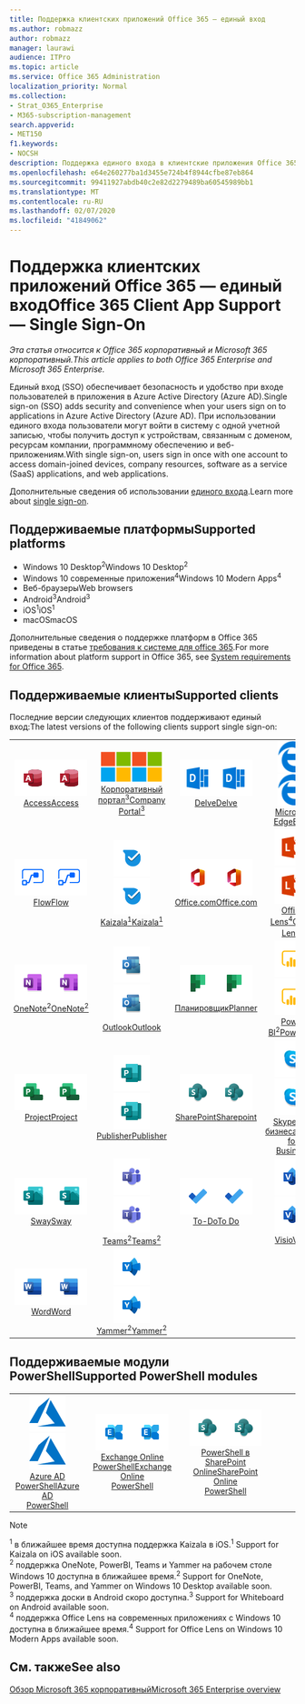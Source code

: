 ```yaml
---
title: Поддержка клиентских приложений Office 365 — единый вход
ms.author: robmazz
author: robmazz
manager: laurawi
audience: ITPro
ms.topic: article
ms.service: Office 365 Administration
localization_priority: Normal
ms.collection:
- Strat_O365_Enterprise
- M365-subscription-management
search.appverid:
- MET150
f1.keywords:
- NOCSH
description: Поддержка единого входа в клиентские приложения Office 365.
ms.openlocfilehash: e64e260277ba1d3455e724b4f8944cfbe87eb864
ms.sourcegitcommit: 99411927abdb40c2e82d2279489ba60545989bb1
ms.translationtype: MT
ms.contentlocale: ru-RU
ms.lasthandoff: 02/07/2020
ms.locfileid: "41849062"
---
```

# <a name="office-365-client-app-support--single-sign-on"></a><span data-ttu-id="1acb9-103">Поддержка клиентских приложений Office 365 — единый вход</span><span class="sxs-lookup"><span data-stu-id="1acb9-103">Office 365 Client App Support — Single Sign-On</span></span>

<span data-ttu-id="1acb9-104">*Эта статья относится к Office 365 корпоративный и Microsoft 365 корпоративный.*</span><span class="sxs-lookup"><span data-stu-id="1acb9-104">*This article applies to both Office 365 Enterprise and Microsoft 365 Enterprise.*</span></span>

<span data-ttu-id="1acb9-105">Единый вход (SSO) обеспечивает безопасность и удобство при входе пользователей в приложения в Azure Active Directory (Azure AD).</span><span class="sxs-lookup"><span data-stu-id="1acb9-105">Single sign-on (SSO) adds security and convenience when your users sign on to applications in Azure Active Directory (Azure AD).</span></span> <span data-ttu-id="1acb9-106">При использовании единого входа пользователи могут войти в систему с одной учетной записью, чтобы получить доступ к устройствам, связанным с доменом, ресурсам компании, программному обеспечению и веб-приложениям.</span><span class="sxs-lookup"><span data-stu-id="1acb9-106">With single sign-on, users sign in once with one account to access domain-joined devices, company resources, software as a service (SaaS) applications, and web applications.</span></span>

<span data-ttu-id="1acb9-107">Дополнительные сведения об использовании [единого входа](https://docs.microsoft.com/azure/active-directory/manage-apps/what-is-single-sign-on).</span><span class="sxs-lookup"><span data-stu-id="1acb9-107">Learn more about [single sign-on](https://docs.microsoft.com/azure/active-directory/manage-apps/what-is-single-sign-on).</span></span>

## <a name="supported-platforms"></a><span data-ttu-id="1acb9-108">Поддерживаемые платформы</span><span class="sxs-lookup"><span data-stu-id="1acb9-108">Supported platforms</span></span>

 - <span data-ttu-id="1acb9-109">Windows 10 Desktop<sup>2</sup></span><span class="sxs-lookup"><span data-stu-id="1acb9-109">Windows 10 Desktop<sup>2</sup></span></span>
 - <span data-ttu-id="1acb9-110">Windows 10 современные приложения<sup>4</sup></span><span class="sxs-lookup"><span data-stu-id="1acb9-110">Windows 10 Modern Apps<sup>4</sup></span></span>
 - <span data-ttu-id="1acb9-111">Веб-браузеры</span><span class="sxs-lookup"><span data-stu-id="1acb9-111">Web browsers</span></span>
 - <span data-ttu-id="1acb9-112">Android<sup>3</sup></span><span class="sxs-lookup"><span data-stu-id="1acb9-112">Android<sup>3</sup></span></span>
 - <span data-ttu-id="1acb9-113">iOS<sup>1</sup></span><span class="sxs-lookup"><span data-stu-id="1acb9-113">iOS<sup>1</sup></span></span>
 - <span data-ttu-id="1acb9-114">macOS</span><span class="sxs-lookup"><span data-stu-id="1acb9-114">macOS</span></span>

<span data-ttu-id="1acb9-115">Дополнительные сведения о поддержке платформ в Office 365 приведены в статье [требования к системе для office 365](https://products.office.com/office-system-requirements).</span><span class="sxs-lookup"><span data-stu-id="1acb9-115">For more information about platform support in Office 365, see [System requirements for Office 365](https://products.office.com/office-system-requirements).</span></span>

## <a name="supported-clients"></a><span data-ttu-id="1acb9-116">Поддерживаемые клиенты</span><span class="sxs-lookup"><span data-stu-id="1acb9-116">Supported clients</span></span>

<span data-ttu-id="1acb9-117">Последние версии следующих клиентов поддерживают единый вход:</span><span class="sxs-lookup"><span data-stu-id="1acb9-117">The latest versions of the following clients support single sign-on:</span></span>

| | | | | | |
|:---:|:---:|:---:|:---:|:---:|:---:|
| <span data-ttu-id="1acb9-118">![Значок Access](media/o365-access-64x64.png)</span><span class="sxs-lookup"><span data-stu-id="1acb9-118">![Access icon](media/o365-access-64x64.png)</span></span> <br> [<span data-ttu-id="1acb9-119">Access</span><span class="sxs-lookup"><span data-stu-id="1acb9-119">Access</span></span>](https://products.office.com/access) | <span data-ttu-id="1acb9-120">![Значок портала компании](media/o365-microsoft-64x64.png)</span><span class="sxs-lookup"><span data-stu-id="1acb9-120">![Company portal icon](media/o365-microsoft-64x64.png)</span></span> <br> [<span data-ttu-id="1acb9-121">Корпоративный <br> портал<sup>3</sup></span><span class="sxs-lookup"><span data-stu-id="1acb9-121">Company <br> Portal<sup>3</sup> </span></span>](https://docs.microsoft.com/intune-user-help/sign-in-to-the-company-portal) | <span data-ttu-id="1acb9-122">![Значок delve](media/o365-delve-64x64.png)</span><span class="sxs-lookup"><span data-stu-id="1acb9-122">![Delve icon](media/o365-delve-64x64.png)</span></span> <br> [<span data-ttu-id="1acb9-123">Delve</span><span class="sxs-lookup"><span data-stu-id="1acb9-123">Delve</span></span>](https://products.office.com/business/intelligent-search) | <span data-ttu-id="1acb9-124">![Значок пограничного сервера](media/o365-edge-64x64.png)</span><span class="sxs-lookup"><span data-stu-id="1acb9-124">![Edge icon](media/o365-edge-64x64.png)</span></span> <br> [<span data-ttu-id="1acb9-125">Microsoft Edge</span><span class="sxs-lookup"><span data-stu-id="1acb9-125">Edge</span></span>](https://www.microsoft.com/windows/microsoft-edge) | <span data-ttu-id="1acb9-126">![Значок Excel](media/o365-excel-64x64.png)</span><span class="sxs-lookup"><span data-stu-id="1acb9-126">![Excel icon](media/o365-excel-64x64.png)</span></span> <br> [<span data-ttu-id="1acb9-127">Excel</span><span class="sxs-lookup"><span data-stu-id="1acb9-127">Excel</span></span>](https://products.office.com/excel) 
| <span data-ttu-id="1acb9-128">![Значок Flow](media/o365-flow-64x64.png)</span><span class="sxs-lookup"><span data-stu-id="1acb9-128">![Flow icon](media/o365-flow-64x64.png)</span></span> <br> [<span data-ttu-id="1acb9-129">Flow</span><span class="sxs-lookup"><span data-stu-id="1acb9-129">Flow</span></span>](https://flow.microsoft.com) | <span data-ttu-id="1acb9-130">![Значок Kaizala](media/o365-kaizala-64x64.png)</span><span class="sxs-lookup"><span data-stu-id="1acb9-130">![Kaizala icon](media/o365-kaizala-64x64.png)</span></span> <br> [<span data-ttu-id="1acb9-131">Kaizala<sup>1</sup></span><span class="sxs-lookup"><span data-stu-id="1acb9-131">Kaizala<sup>1</sup></span></span>](https://products.office.com/en/business/microsoft-kaizala) | <span data-ttu-id="1acb9-132">![Значок Office.com](media/o365-office-64x64.png)</span><span class="sxs-lookup"><span data-stu-id="1acb9-132">![Office.com icon](media/o365-office-64x64.png)</span></span> <br> [<span data-ttu-id="1acb9-133">Office.com</span><span class="sxs-lookup"><span data-stu-id="1acb9-133">Office.com</span></span>](https://www.office.com/) | <span data-ttu-id="1acb9-134">![Значок лупы](media/o365-lens-64x64.png)</span><span class="sxs-lookup"><span data-stu-id="1acb9-134">![Lens icon](media/o365-lens-64x64.png)</span></span> <br> [<span data-ttu-id="1acb9-135">Office Lens<sup>4</sup></span><span class="sxs-lookup"><span data-stu-id="1acb9-135">Office Lens<sup>4</sup></span></span>](https://www.microsoft.com/p/office-lens/9wzdncrfj3t8?activetab=pivot%3Aoverviewtab) | <span data-ttu-id="1acb9-136">![Значок OneDrive для бизнеса](media/o365-OneDrive-64x64.png)</span><span class="sxs-lookup"><span data-stu-id="1acb9-136">![OneDrive for Business icon](media/o365-OneDrive-64x64.png)</span></span> <br> [<span data-ttu-id="1acb9-137">OneDrive</span><span class="sxs-lookup"><span data-stu-id="1acb9-137">OneDrive</span></span>](https://products.office.com/onedrive-for-business/online-cloud-storage) 
| <span data-ttu-id="1acb9-138">![Значок OneNote](media/o365-OneNote-64x64.png)</span><span class="sxs-lookup"><span data-stu-id="1acb9-138">![OneNote icon](media/o365-OneNote-64x64.png)</span></span> <br> [<span data-ttu-id="1acb9-139">OneNote<sup>2</sup></span><span class="sxs-lookup"><span data-stu-id="1acb9-139">OneNote<sup>2</sup></span></span>](https://products.office.com/onenote) | <span data-ttu-id="1acb9-140">![Значок Outlook](media/o365-outlook-64x64.png)</span><span class="sxs-lookup"><span data-stu-id="1acb9-140">![Outlook icon](media/o365-outlook-64x64.png)</span></span> <br> [<span data-ttu-id="1acb9-141">Outlook</span><span class="sxs-lookup"><span data-stu-id="1acb9-141">Outlook</span></span>](https://products.office.com/outlook) | <span data-ttu-id="1acb9-142">![Значок Планировщика](media/o365-planner-64x64.png)</span><span class="sxs-lookup"><span data-stu-id="1acb9-142">![Planner icon](media/o365-planner-64x64.png)</span></span> <br> [<span data-ttu-id="1acb9-143">Планировщик</span><span class="sxs-lookup"><span data-stu-id="1acb9-143">Planner</span></span>](https://products.office.com/business/task-management-software) | <span data-ttu-id="1acb9-144">![Значок PowerBI](media/o365-powerbi-64x64.png)</span><span class="sxs-lookup"><span data-stu-id="1acb9-144">![PowerBI icon](media/o365-powerbi-64x64.png)</span></span> <br> [<span data-ttu-id="1acb9-145">Power BI<sup>2</sup></span><span class="sxs-lookup"><span data-stu-id="1acb9-145">Power BI<sup>2</sup></span></span>](https://powerbi.microsoft.com)| <span data-ttu-id="1acb9-146">![Значок PowerPoint](media/o365-powerpoint-64x64.png)</span><span class="sxs-lookup"><span data-stu-id="1acb9-146">![PowerPoint icon](media/o365-powerpoint-64x64.png)</span></span> <br> [<span data-ttu-id="1acb9-147">PowerPoint</span><span class="sxs-lookup"><span data-stu-id="1acb9-147">PowerPoint</span></span>](https://products.office.com/powerpoint) 
| <span data-ttu-id="1acb9-148">![Значок Project](media/o365-project-64x64.png)</span><span class="sxs-lookup"><span data-stu-id="1acb9-148">![Project icon](media/o365-project-64x64.png)</span></span> <br> [<span data-ttu-id="1acb9-149">Project</span><span class="sxs-lookup"><span data-stu-id="1acb9-149">Project</span></span>](https://products.office.com/project) | <span data-ttu-id="1acb9-150">![Значок Publisher](media/o365-publisher-64x64.png)</span><span class="sxs-lookup"><span data-stu-id="1acb9-150">![Publisher icon](media/o365-publisher-64x64.png)</span></span> <br> [<span data-ttu-id="1acb9-151">Publisher</span><span class="sxs-lookup"><span data-stu-id="1acb9-151">Publisher</span></span>](https://products.office.com/publisher) | <span data-ttu-id="1acb9-152">![Значок SharePoint](media/o365-sharepoint-64x64.png)</span><span class="sxs-lookup"><span data-stu-id="1acb9-152">![SharePoint icon](media/o365-sharepoint-64x64.png)</span></span> <br> [<span data-ttu-id="1acb9-153">SharePoint</span><span class="sxs-lookup"><span data-stu-id="1acb9-153">Sharepoint</span></span>](https://products.office.com/sharepoint) | <span data-ttu-id="1acb9-154">![Значок Skype для бизнеса](media/o365-skypeforbusiness-64x64.png)</span><span class="sxs-lookup"><span data-stu-id="1acb9-154">![Skype for Business icon](media/o365-skypeforbusiness-64x64.png)</span></span> <br> [<span data-ttu-id="1acb9-155">Skype для <br> бизнеса</span><span class="sxs-lookup"><span data-stu-id="1acb9-155">Skype for <br> Business</span></span>](https://www.skype.com/business/) | <span data-ttu-id="1acb9-156">![Значок клейких заметок](media/o365-stickynotes-64x64.png)</span><span class="sxs-lookup"><span data-stu-id="1acb9-156">![Sticky Notes icon](media/o365-stickynotes-64x64.png)</span></span> <br> [<span data-ttu-id="1acb9-157">Клейкие заметки</span><span class="sxs-lookup"><span data-stu-id="1acb9-157">Sticky Notes</span></span>](https://www.microsoft.com/p/microsoft-sticky-notes/9nblggh4qghw) 
| <span data-ttu-id="1acb9-158">![Значок Sway](media/o365-sway-64x64.png)</span><span class="sxs-lookup"><span data-stu-id="1acb9-158">![Sway icon](media/o365-sway-64x64.png)</span></span> <br> [<span data-ttu-id="1acb9-159">Sway</span><span class="sxs-lookup"><span data-stu-id="1acb9-159">Sway</span></span>](https://sway.com) | <span data-ttu-id="1acb9-160">![Значок Teams](media/o365-teams-64x64.png)</span><span class="sxs-lookup"><span data-stu-id="1acb9-160">![Teams icon](media/o365-teams-64x64.png)</span></span> <br> [<span data-ttu-id="1acb9-161">Teams<sup>2</sup></span><span class="sxs-lookup"><span data-stu-id="1acb9-161">Teams<sup>2</sup></span></span>](https://products.office.com/microsoft-teams/group-chat-software) | <span data-ttu-id="1acb9-162">![Значок "to do"](media/o365-todo-64x64.png)</span><span class="sxs-lookup"><span data-stu-id="1acb9-162">![To Do icon](media/o365-todo-64x64.png)</span></span> <br> [<span data-ttu-id="1acb9-163">To-Do</span><span class="sxs-lookup"><span data-stu-id="1acb9-163">To Do</span></span>](https://todo.microsoft.com) | <span data-ttu-id="1acb9-164">![Значок Visio](media/o365-visio-64x64.png)</span><span class="sxs-lookup"><span data-stu-id="1acb9-164">![Visio icon](media/o365-visio-64x64.png)</span></span> <br> [<span data-ttu-id="1acb9-165">Visio</span><span class="sxs-lookup"><span data-stu-id="1acb9-165">Visio</span></span>](https://products.office.com/visio/flowchart-software) | <span data-ttu-id="1acb9-166">![Значок Доски](media/o365-whiteboard-64x64.png)</span><span class="sxs-lookup"><span data-stu-id="1acb9-166">![Whiteboard icon](media/o365-whiteboard-64x64.png)</span></span> <br> [<span data-ttu-id="1acb9-167">Доска<sup>3</sup></span><span class="sxs-lookup"><span data-stu-id="1acb9-167">Whiteboard<sup>3</sup></span></span>](https://whiteboard.microsoft.com/) 
| <span data-ttu-id="1acb9-168">![Значок Word](media/o365-word-64x64.png)</span><span class="sxs-lookup"><span data-stu-id="1acb9-168">![Word icon](media/o365-word-64x64.png)</span></span> <br> [<span data-ttu-id="1acb9-169">Word</span><span class="sxs-lookup"><span data-stu-id="1acb9-169">Word</span></span>](https://products.office.com/word) | <span data-ttu-id="1acb9-170">![Значок Yammer](media/o365-yammer-64x64.png)</span><span class="sxs-lookup"><span data-stu-id="1acb9-170">![Yammer icon](media/o365-yammer-64x64.png)</span></span> <br> [<span data-ttu-id="1acb9-171">Yammer<sup>2</sup></span><span class="sxs-lookup"><span data-stu-id="1acb9-171">Yammer<sup>2</sup></span></span>](https://products.office.com/yammer/yammer-overview) |

## <a name="supported-powershell-modules"></a><span data-ttu-id="1acb9-172">Поддерживаемые модули PowerShell</span><span class="sxs-lookup"><span data-stu-id="1acb9-172">Supported PowerShell modules</span></span>

| | | | | | |
|:---:|:---:|:---:|:---:|:---:|:---:|
| <span data-ttu-id="1acb9-173">![Значок Azure](media/o365-azure-64x64.png)</span><span class="sxs-lookup"><span data-stu-id="1acb9-173">![Azure icon](media/o365-azure-64x64.png)</span></span> <br> [<span data-ttu-id="1acb9-174">Azure AD <br> PowerShell</span><span class="sxs-lookup"><span data-stu-id="1acb9-174">Azure AD <br> PowerShell</span></span>](https://docs.microsoft.com/powershell/azure/active-directory/overview?view=azureadps-2.0) | <span data-ttu-id="1acb9-175">![Значок Exchange](media/o365-exchange-64x64.png)</span><span class="sxs-lookup"><span data-stu-id="1acb9-175">![Exchange icon](media/o365-exchange-64x64.png)</span></span> <br> [<span data-ttu-id="1acb9-176">Exchange Online <br> PowerShell</span><span class="sxs-lookup"><span data-stu-id="1acb9-176">Exchange Online <br> PowerShell</span></span>](https://docs.microsoft.com/powershell/exchange/exchange-online/exchange-online-powershell?view=exchange-ps) | <span data-ttu-id="1acb9-177">![Значок SharePoint](media/o365-sharepoint-64x64.png)</span><span class="sxs-lookup"><span data-stu-id="1acb9-177">![SharePoint icon](media/o365-sharepoint-64x64.png)</span></span> <br> [<span data-ttu-id="1acb9-178">PowerShell в <br> SharePoint Online</span><span class="sxs-lookup"><span data-stu-id="1acb9-178">SharePoint Online <br> PowerShell</span></span>](https://docs.microsoft.com/powershell/sharepoint/sharepoint-online/connect-sharepoint-online)

> [!NOTE]
> <span data-ttu-id="1acb9-179"><sup>1</sup> в ближайшее время доступна поддержка Kaizala в iOS.</span><span class="sxs-lookup"><span data-stu-id="1acb9-179"><sup>1</sup> Support for Kaizala on iOS available soon.</span></span> <br>
> <span data-ttu-id="1acb9-180"><sup>2</sup> поддержка OneNote, PowerBI, Teams и Yammer на рабочем столе Windows 10 доступна в ближайшее время.</span><span class="sxs-lookup"><span data-stu-id="1acb9-180"><sup>2</sup> Support for OneNote, PowerBI, Teams, and Yammer on Windows 10 Desktop available soon.</span></span> <br>
> <span data-ttu-id="1acb9-181"><sup>3</sup> поддержка доски в Android скоро доступна.</span><span class="sxs-lookup"><span data-stu-id="1acb9-181"><sup>3</sup> Support for Whiteboard on Android available soon.</span></span> <br>
> <span data-ttu-id="1acb9-182"><sup>4</sup> поддержка Office Lens на современных приложениях с Windows 10 доступна в ближайшее время.</span><span class="sxs-lookup"><span data-stu-id="1acb9-182"><sup>4</sup> Support for Office Lens on Windows 10 Modern Apps available soon.</span></span> <br>

## <a name="see-also"></a><span data-ttu-id="1acb9-183">См. также</span><span class="sxs-lookup"><span data-stu-id="1acb9-183">See also</span></span>

[<span data-ttu-id="1acb9-184">Обзор Microsoft 365 корпоративный</span><span class="sxs-lookup"><span data-stu-id="1acb9-184">Microsoft 365 Enterprise overview</span></span>](https://docs.microsoft.com/microsoft-365/enterprise/microsoft-365-overview)
